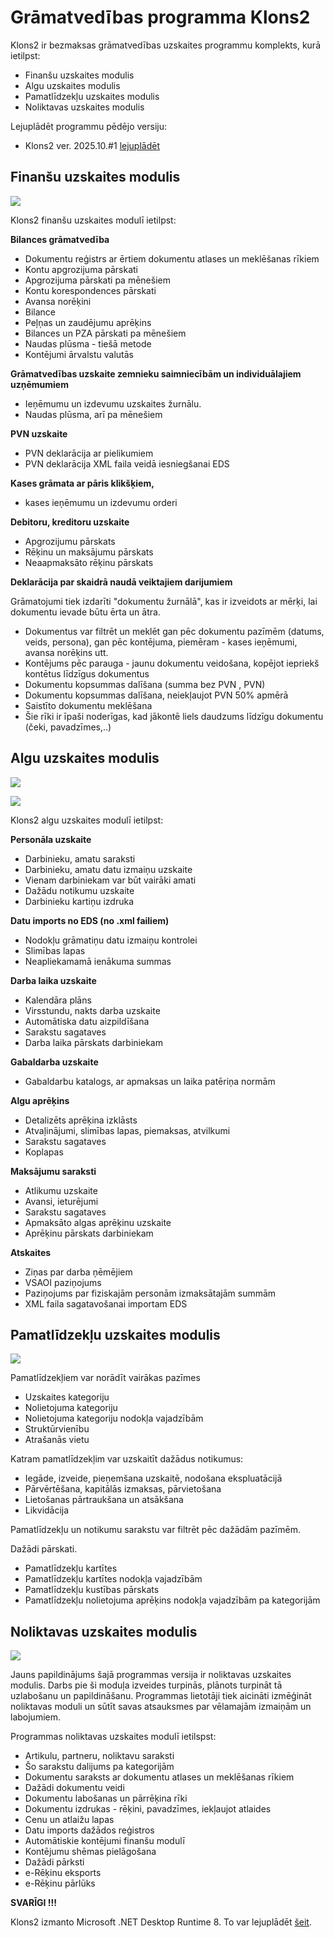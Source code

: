 # Grāmatvedības programma Klons2

Klons2 ir bezmaksas grāmatvedības uzskaites programmu komplekts, kurā ietilpst:
  - Finanšu uzskaites modulis
  - Algu uzskaites modulis
  - Pamatlīdzekļu uzskaites modulis
  - Noliktavas uzskaites modulis

Lejuplādēt programmu pēdējo versiju:
  - Klons2 ver. 2025.10.#1 [lejuplādēt](https://github.com/Camel-RD/Klons2a/releases/latest/download/setup_klons.zip)

## Finanšu uzskaites modulis

![](Img/Klons2f.png?raw=true)

Klons2 finanšu uzskaites modulī ietilpst:

**Bilances grāmatvedība**
  - Dokumentu reģistrs ar ērtiem dokumentu atlases un meklēšanas rīkiem
  - Kontu apgrozijuma pārskati
  - Apgrozijuma pārskati pa mēnešiem
  - Kontu korespondences pārskati
  - Avansa norēķini
  - Bilance
  - Peļņas un zaudējumu aprēķins
  - Bilances un PZA pārskati pa mēnešiem
  - Naudas plūsma - tiešā metode
  - Kontējumi ārvalstu valutās

**Grāmatvedības uzskaite zemnieku saimniecībām un individuālajiem uzņēmumiem**
  - Ieņēmumu un izdevumu uzskaites žurnālu.
  - Naudas plūsma, arī pa mēnešiem

**PVN uzskaite**
  - PVN deklarācija ar pielikumiem 
  - PVN deklarācija XML faila veidā iesniegšanai EDS 

**Kases grāmata ar pāris klikšķiem,**
  - kases ieņēmumu un izdevumu orderi

**Debitoru, kreditoru uzskaite**
  - Apgrozijumu pārskats
  - Rēķinu un maksājumu pārskats
  - Neaapmaksāto rēķinu pārskats

**Deklarācija par skaidrā naudā veiktajiem darijumiem**

Grāmatojumi tiek izdarīti "dokumentu žurnālā", kas ir izveidots ar mērķi, lai dokumentu ievade būtu ērta un ātra.
  - Dokumentus var filtrēt un meklēt gan pēc dokumentu pazīmēm (datums, veids, persona), gan pēc kontējuma, piemēram - kases ieņēmumi, avansa norēķins utt.
  - Kontējums pēc parauga - jaunu dokumentu veidošana, kopējot iepriekš kontētus līdzīgus dokumentus
  - Dokumentu kopsummas dalīšana (summa bez PVN , PVN)
  - Dokumentu kopsummas dalīšana, neiekļaujot PVN 50% apmērā
  - Saistīto dokumentu meklēšana
  - Šie rīki ir īpaši noderīgas, kad jākontē liels daudzums līdzīgu dokumentu (čeki, pavadzīmes,..)
  
  
## Algu uzskaites modulis

![](Img/Klons2a1.png?raw=true)

![](Img/Klons2a2.png?raw=true)

Klons2 algu uzskaites modulī ietilpst:

**Personāla uzskaite**
  - Darbinieku, amatu saraksti
  - Darbinieku, amatu datu izmaiņu uzskaite
  - Vienam darbiniekam var būt vairāki amati
  - Dažādu notikumu uzskaite
  - Darbinieku kartiņu izdruka

**Datu imports no EDS (no .xml failiem)**
  - Nodokļu grāmatiņu datu izmaiņu kontrolei
  - Slimības lapas
  - Neapliekamamā ienākuma summas
  
**Darba laika uzskaite**
  - Kalendāra plāns
  - Virsstundu, nakts darba uzskaite
  - Automātiska datu aizpildīšana
  - Sarakstu sagataves
  - Darba laika pārskats darbiniekam

**Gabaldarba uzskaite**
  - Gabaldarbu katalogs, ar apmaksas un laika patēriņa normām

**Algu aprēķins**
  - Detalizēts aprēķina izklāsts
  - Atvaļinājumi, slimības lapas, piemaksas, atvilkumi
  - Sarakstu sagataves
  - Koplapas

**Maksājumu saraksti**
  - Atlikumu uzskaite
  - Avansi, ieturējumi
  - Sarakstu sagataves
  - Apmaksāto algas aprēķinu uzskaite
  - Aprēķinu pārskats darbiniekam

**Atskaites**
  - Ziņas par darba ņēmējiem
  - VSAOI paziņojums
  - Paziņojums par fiziskajām personām izmaksātajām summām
  - XML faila sagatavošanai importam EDS

## Pamatlīdzekļu uzskaites modulis

![](Img/Klons2p.png?raw=true)

Pamatlīdzekļiem var norādīt vairākas pazīmes
  - Uzskaites kategoriju
  - Nolietojuma kategoriju
  - Nolietojuma kategoriju nodokļa vajadzībām
  - Struktūrvienību
  - Atrašanās vietu

Katram pamatlīdzekļim var uzskaitīt dažādus notikumus:
  - Iegāde, izveide, pieņemšana uzskaitē, nodošana ekspluatācijā
  - Pārvērtēšana, kapitālās izmaksas, pārvietošana
  - Lietošanas pārtraukšana un atsākšana
  - Likvidācija

Pamatlīdzekļu un notikumu sarakstu var filtrēt pēc dažādām pazīmēm.

Dažādi pārskati.
  - Pamatlīdzekļu kartītes
  - Pamatlīdzekļu kartītes nodokļa vajadzībām
  - Pamatlīdzekļu kustības pārskats
  - Pamatlīdzekļu nolietojuma aprēķins nodokļa vajadzībām pa kategorijām

## Noliktavas uzskaites modulis

![](Img/Klons2m.png?raw=true)

Jauns papildinājums šajā programmas versija ir noliktavas uzskaites modulis. Darbs pie ši moduļa izveides turpinās, plānots turpināt tā uzlabošanu un papildināšanu. Programmas lietotāji tiek aicināti izmēģināt noliktavas moduli un sūtīt savas atsauksmes par vēlamajām izmaiņām un labojumiem.

Programmas noliktavas uzskaites modulī ietilspst:
  - Artikulu, partneru, noliktavu saraksti
  - Šo sarakstu dalijums pa kategorijām
  - Dokumentu saraksts ar dokumentu atlases un meklēšanas rīkiem
  - Dažādi dokumentu veidi
  - Dokumentu labošanas un pārrēķina rīki
  - Dokumentu izdrukas - rēķini, pavadzīmes, iekļaujot atlaides
  - Cenu un atlaižu lapas
  - Datu imports dažādos reģistros
  - Automātiskie kontējumi finanšu modulī
  - Kontējumu shēmas pielāgošana
  - Dažādi pārksti
  - e-Rēķinu eksports
  - e-Rēķinu pārlūks

  
**SVARĪGI !!!**

Klons2 izmanto Microsoft .NET Desktop Runtime 8. To var lejuplādēt [šeit](https://dotnet.microsoft.com/en-us/download/dotnet/8.0).
